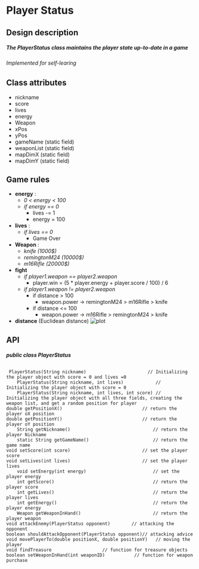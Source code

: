 # Player Status 

## Design description

##### The PlayerStatus class maintains the player state up-to-date in a game
###### Implemented for self-learing 

## Class attributes
* nickname
* score
* lives
* energy
* Weapon
* xPos
* yPos
* gameName (static field)
* weaponList (static field)
* mapDimX (static field)
* mapDimY (static field)

## Game rules
* **energy** :
    * *0 < energy < 100*
    * *if energy == 0*
        * lives -= 1
        * energy = 100
* **lives** : 
    * *if lives == 0*
        * Game Over
* **Weapon** :
    * *knife (1000$)*
    * *remingtonM24 (10000$)*
    * *m16Rifle (20000$)*
* **fight**
    * *if player1.weapon == player2.weapon*
        * player.win = (5 * player.energy + player.score / 100) / 6
    * *if player1.weapon != player2.weapon*
        * if distance > 100 
            * weapon.power -> remingtonM24 > m16Rifle > knife
        * if distance <= 100 
            * weapon.power -> m16Rifle > remingtonM24 > knife
* **distance** (Euclidean distance)
![plot](/media/cen7/fa40c342-934f-41b9-a448-4dded7175633/ComputerNetworking/JAVA/DevMindJavaBegginer/PlayerStatus/euclideanDistance.png "Euclidean image")
    
## API
##### public class PlayerStatus
## 
	 PlayerStatus(String nickname)                       // Initializing the player object with score = 0 and lives =0
    	PlayerStatus(String nickname, int lives)            // Initializing the player object with score = 0
    	PlayerStatus(String nickname, int lives, int score) // Initializing the player object with all three fields, creating the weapon list, and get a random position for player
	double getPositionX()                              // return the player oX position
   	double getPositionY()                              // return the player oY position
    	String getNickname()                               // return the player Nickname
    	static String getGameName()                        // return the game name
   	void setScore(int score)                           // set the player score
   	void setLives(int lives)                           // set the player lives
    	void setEnergy(int energy)                         // set the player energy
    	int getScore()                                     // return the player score
    	int getLives()                                     // return the player lives
    	int getEnergy()                                    // return the player energy
    	Weapon getWeaponInHand()                           // return the player weapon
	void attackEnemy(PlayerStatus opponent)		   // attacking the opponent
	boolean shouldAttackOpponent(PlayerStatus opponent)// attacking advice
	void movePlayerTo(double positionX, double positionY)	// moving the player
	void findTreasure					// function for treasure objects
	boolean setWeaponInHand(int weaponID)			// function for weapon purchase
